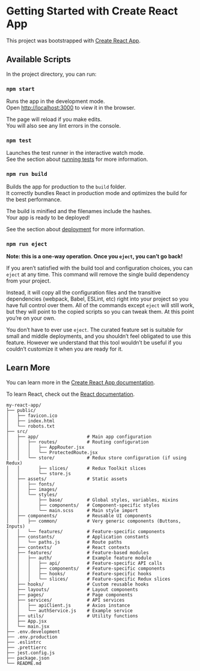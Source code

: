 # Getting Started with Create React App

This project was bootstrapped with [Create React App](https://github.com/facebook/create-react-app).

## Available Scripts

In the project directory, you can run:

### `npm start`

Runs the app in the development mode.\
Open [http://localhost:3000](http://localhost:3000) to view it in the browser.

The page will reload if you make edits.\
You will also see any lint errors in the console.

### `npm test`

Launches the test runner in the interactive watch mode.\
See the section about [running tests](https://facebook.github.io/create-react-app/docs/running-tests) for more information.

### `npm run build`

Builds the app for production to the `build` folder.\
It correctly bundles React in production mode and optimizes the build for the best performance.

The build is minified and the filenames include the hashes.\
Your app is ready to be deployed!

See the section about [deployment](https://facebook.github.io/create-react-app/docs/deployment) for more information.

### `npm run eject`

**Note: this is a one-way operation. Once you `eject`, you can’t go back!**

If you aren’t satisfied with the build tool and configuration choices, you can `eject` at any time. This command will remove the single build dependency from your project.

Instead, it will copy all the configuration files and the transitive dependencies (webpack, Babel, ESLint, etc) right into your project so you have full control over them. All of the commands except `eject` will still work, but they will point to the copied scripts so you can tweak them. At this point you’re on your own.

You don’t have to ever use `eject`. The curated feature set is suitable for small and middle deployments, and you shouldn’t feel obligated to use this feature. However we understand that this tool wouldn’t be useful if you couldn’t customize it when you are ready for it.

## Learn More

You can learn more in the [Create React App documentation](https://facebook.github.io/create-react-app/docs/getting-started).

To learn React, check out the [React documentation](https://reactjs.org/).

```
my-react-app/
├── public/
│   ├── favicon.ico
│   ├── index.html
│   └── robots.txt
├── src/
│   ├── app/                  # Main app configuration
│   │   ├── routes/           # Routing configuration
│   │   │   ├── AppRouter.jsx
│   │   │   └── ProtectedRoute.jsx
│   │   └── store/            # Redux store configuration (if using Redux)
│   │       ├── slices/       # Redux Toolkit slices
│   │       └── store.js
│   ├── assets/               # Static assets
│   │   ├── fonts/
│   │   ├── images/
│   │   └── styles/
│   │       ├── base/         # Global styles, variables, mixins
│   │       ├── components/   # Component-specific styles
│   │       └── main.scss     # Main style import
│   ├── components/           # Reusable UI components
│   │   ├── common/           # Very generic components (Buttons, Inputs)
│   │   └── features/         # Feature-specific components
│   ├── constants/            # Application constants
│   │   └── paths.js          # Route paths
│   ├── contexts/             # React contexts
│   ├── features/             # Feature-based modules
│   │   ├── auth/             # Example feature module
│   │   │   ├── api/          # Feature-specific API calls
│   │   │   ├── components/   # Feature-specific components
│   │   │   ├── hooks/        # Feature-specific hooks
│   │   │   └── slices/       # Feature-specific Redux slices
│   ├── hooks/                # Custom reusable hooks
│   ├── layouts/              # Layout components
│   ├── pages/                # Page components
│   ├── services/             # API services
│   │   ├── apiClient.js      # Axios instance
│   │   └── authService.js    # Example service
│   ├── utils/                # Utility functions
│   ├── App.jsx
│   └── main.jsx
├── .env.development
├── .env.production
├── .eslintrc
├── .prettierrc
├── jest.config.js
├── package.json
└── README.md
```
